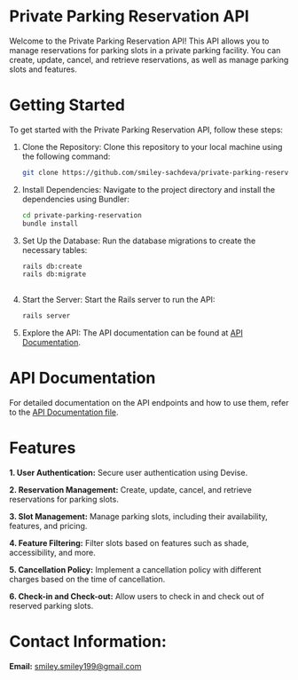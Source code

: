 # Private Parking Reservation API

Welcome to the Private Parking Reservation API! This API allows you to manage reservations for parking slots in a private parking facility. You can create, update, cancel, and retrieve reservations, as well as manage parking slots and features.

# Getting Started

To get started with the Private Parking Reservation API, follow these steps:

1. Clone the Repository: Clone this repository to your local machine using the following command:

    ```bash
    git clone https://github.com/smiley-sachdeva/private-parking-reservation.git

2. Install Dependencies: Navigate to the project directory and install the dependencies using Bundler:

    ```bash
    cd private-parking-reservation
    bundle install
    
3. Set Up the Database: Run the database migrations to create the necessary tables:
   
    ```bash
    rails db:create
    rails db:migrate
  
4. Start the Server: Start the Rails server to run the API:
      ```bash
      rails server
      
5. Explore the API: The API documentation can be found at [API Documentation](https://documenter.getpostman.com/view/33525206/2sA3JJ82rr).

# API Documentation

For detailed documentation on the API endpoints and how to use them, refer to the [API Documentation file](https://documenter.getpostman.com/view/33525206/2sA3JJ82rr).

# Features

**1. User Authentication:**  Secure user authentication using Devise.

**2. Reservation Management:**  Create, update, cancel, and retrieve reservations for parking slots.

**3. Slot Management:** Manage parking slots, including their availability, features, and pricing.

**4. Feature Filtering:** Filter slots based on features such as shade, accessibility, and more.

**5. Cancellation Policy:** Implement a cancellation policy with different charges based on the time of cancellation.

**6. Check-in and Check-out:** Allow users to check in and check out of reserved parking slots.

# Contact Information:
  **Email:** smiley.smiley199@gmail.com

